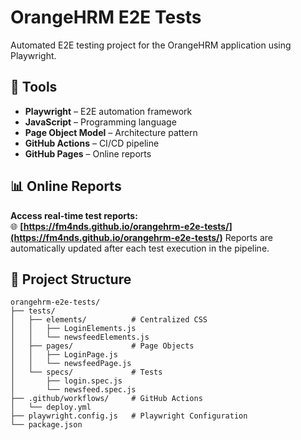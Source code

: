 # OrangeHRM E2E Tests
Automated E2E testing project for the OrangeHRM application using Playwright.

## 🚀 Tools
- **Playwright** – E2E automation framework  
- **JavaScript** – Programming language  
- **Page Object Model** – Architecture pattern  
- **GitHub Actions** – CI/CD pipeline  
- **GitHub Pages** – Online reports
  
## 📊 Online Reports
**Access real-time test reports:**  
🌐 **[https://fm4nds.github.io/orangehrm-e2e-tests/](https://fm4nds.github.io/orangehrm-e2e-tests/)**
Reports are automatically updated after each test execution in the pipeline.

## 📁 Project Structure

```
orangehrm-e2e-tests/
├── tests/
│   ├── elements/          # Centralized CSS
│   │   ├── LoginElements.js
│   │   └── newsfeedElements.js
│   ├── pages/             # Page Objects
│   │   ├── LoginPage.js
│   │   └── newsfeedPage.js
│   └── specs/             # Tests
│       ├── login.spec.js
│       └── newsfeed.spec.js
├── .github/workflows/     # GitHub Actions
│   └── deploy.yml
├── playwright.config.js   # Playwright Configuration
└── package.json
